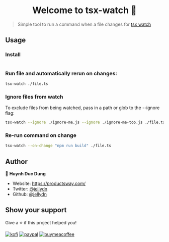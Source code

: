 <h1 align="center">Welcome to tsx-watch 👋</h1>

> Simple tool to run a command when a file changes for [tsx watch](https://github.com/privatenumber/tsx#watch-mode)

## Usage

### Install

```sh
```

### Run file and automatically rerun on changes:

```sh
tsx-watch ./file.ts
```


### Ignore files from watch
To exclude files from being watched, pass in a path or glob to the --ignore flag:

```sh
tsx-watch --ignore ./ignore-me.js --ignore ./ignore-me-too.js ./file.ts
```

### Re-run command on change

```sh
tsx-watch --on-change "npm run build" ./file.ts
```

## Author

👤 **Huynh Duc Dung**

- Website: https://productsway.com/
- Twitter: [@jellydn](https://twitter.com/jellydn)
- Github: [@jellydn](https://github.com/jellydn)

## Show your support

Give a ⭐️ if this project helped you!

[![kofi](https://img.shields.io/badge/Ko--fi-F16061?style=for-the-badge&logo=ko-fi&logoColor=white)](https://ko-fi.com/dunghd)
[![paypal](https://img.shields.io/badge/PayPal-00457C?style=for-the-badge&logo=paypal&logoColor=white)](https://paypal.me/dunghd)
[![buymeacoffee](https://img.shields.io/badge/Buy_Me_A_Coffee-FFDD00?style=for-the-badge&logo=buy-me-a-coffee&logoColor=black)](https://www.buymeacoffee.com/dunghd)

